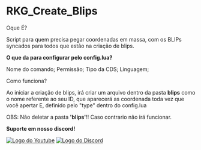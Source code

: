 # RKG_Create_Blips

Oque É?

Script para quem precisa pegar coordenadas em massa, com os BLIPs syncados para todos que estão na criação de blips.

**O que da para configurar pelo config.lua?**

Nome do comando; Permissão; Tipo da CDS; Linguagem;

Como funciona?

Ao iniciar a criação de blips, irá criar um arquivo dentro da pasta **blips** como o nome referente ao seu ID, que aparecerá as coordenada toda vez que você apertar E, definido pelo "type" dentro do config.lua

OBS: Não deletar a pasta **'blips'**!! Caso contrario não irá funcionar.

**Suporte em nosso discord!**

<a href="https://youtu.be/6-ys75FN2AE"><img  alt="Logo do Youtube" src="https://img.shields.io/badge/YouTube-FF0000?style=for-the-badge&logo=youtube&logoColor=white"></a>
<a href="https://dsc.gg/rkgstore"><img  alt="Logo do Discord" src="https://img.shields.io/badge/Discord-7289DA?style=for-the-badge&logo=discord&logoColor=white"></a>
